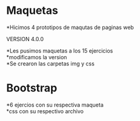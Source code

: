 # Maquetas
*Hicimos 4 prototipos de maqutas de paginas web 

VERSION 4.0.0<br/>

*Les pusimos maquetas a los 15 ejercicios<br/>
*modificamos la version <br/>
*Se crearon las carpetas img y  css<br/>

# Bootstrap

*6 ejercios con su respectiva maqueta<br/>
*css con su respectivo archivo 

